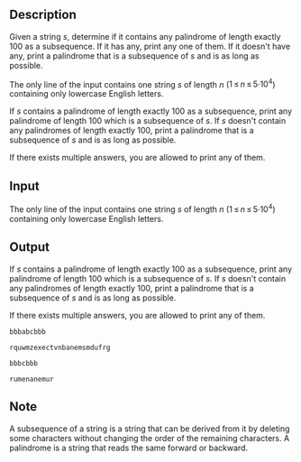 ## Description

<div><p>Given a string <span class="tex-span"><i>s</i></span>, determine if it contains any palindrome of length exactly <span class="tex-span">100</span> as a <span class="tex-font-style-bf">subsequence</span>. If it has any, print any one of them. If it doesn't have any, print a palindrome that is a subsequence of <span class="tex-span"><i>s</i></span> and is as long as possible.</p></div><div class="input-specification"><p>The only line of the input contains one string <span class="tex-span"><i>s</i></span> of length <span class="tex-span"><i>n</i></span> (<span class="tex-span">1 ≤ <i>n</i> ≤ 5·10<sup class="upper-index">4</sup></span>) containing only lowercase English letters.</p></div><div class="output-specification"><p>If <span class="tex-span"><i>s</i></span> contains a palindrome of length exactly <span class="tex-span">100</span> as a subsequence, print any palindrome of length <span class="tex-span">100</span> which is a subsequence of <span class="tex-span"><i>s</i></span>. If <span class="tex-span"><i>s</i></span> doesn't contain any palindromes of length exactly <span class="tex-span">100</span>, print a palindrome that is a subsequence of <span class="tex-span"><i>s</i></span> and is as long as possible.</p><p>If there exists multiple answers, you are allowed to print any of them.</p></div>

## Input

<p>The only line of the input contains one string <span class="tex-span"><i>s</i></span> of length <span class="tex-span"><i>n</i></span> (<span class="tex-span">1 ≤ <i>n</i> ≤ 5·10<sup class="upper-index">4</sup></span>) containing only lowercase English letters.</p>

## Output

<p>If <span class="tex-span"><i>s</i></span> contains a palindrome of length exactly <span class="tex-span">100</span> as a subsequence, print any palindrome of length <span class="tex-span">100</span> which is a subsequence of <span class="tex-span"><i>s</i></span>. If <span class="tex-span"><i>s</i></span> doesn't contain any palindromes of length exactly <span class="tex-span">100</span>, print a palindrome that is a subsequence of <span class="tex-span"><i>s</i></span> and is as long as possible.</p><p>If there exists multiple answers, you are allowed to print any of them.</p>





```input1
bbbabcbbb

```




```input2
rquwmzexectvnbanemsmdufrg

```




```output1
bbbcbbb

```




```output2
rumenanemur

```



## Note

<p>A subsequence of a string is a string that can be derived from it by deleting some characters without changing the order of the remaining characters. A palindrome is a string that reads the same forward or backward.</p>
